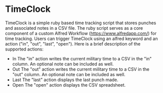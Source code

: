# TimeClock

TimeClock is a simple ruby based time tracking script that stores punches and associated notes in a CSV file. The ruby script serves as a core component of a custom Alfred Workflow (https://www.alfredapp.com/) for time tracking. Users can trigger TimeClock using an alfred keyword and an action ("in", "out", "last", "open"). Here is a brief description of the supported actions:

* In
The "in" action writes the current military time to a CSV in the "in" column. An optional note can be included as well.
* Out
The "out" action writes the current military time to a CSV in the "out" column. An optional note can be included as well.
* Last
The "last" action displays the last punch made.
* Open
The "open" action displays the CSV spreadsheet.
